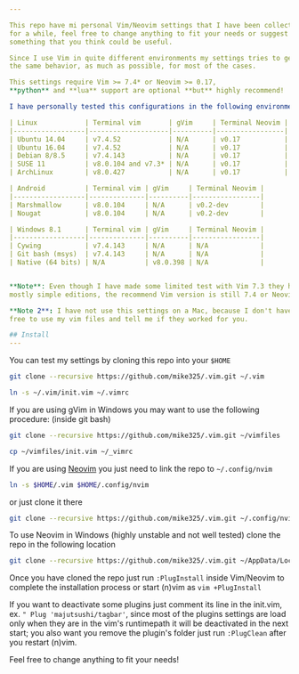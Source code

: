 ```yaml
---

This repo have mi personal Vim/Neovim settings that I have been collecting
for a while, feel free to change anything to fit your needs or suggest me
something that you think could be useful.

Since I use Vim in quite different environments my settings tries to get
the same behavior, as much as possible, for most of the cases.

This settings require Vim >= 7.4* or Neovim >= 0.17,
**python** and **lua** support are optional **but** highly recommend!

I have personally tested this configurations in the following environment:

| Linux            | Terminal vim       | gVim     | Terminal Neovim |
|------------------|--------------------|----------|-----------------|
| Ubuntu 14.04     | v7.4.52            | N/A      | v0.17           |
| Ubuntu 16.04     | v7.4.52            | N/A      | v0.17           |
| Debian 8/8.5     | v7.4.143           | N/A      | v0.17           |
| SUSE 11          | v8.0.104 and v7.3* | N/A      | v0.17           |
| ArchLinux        | v8.0.427           | N/A      | v0.17           |

| Android          | Terminal vim | gVim     | Terminal Neovim |
|------------------|--------------|----------|-----------------|
| Marshmallow      | v8.0.104     | N/A      | v0.2-dev        |
| Nougat           | v8.0.104     | N/A      | v0.2-dev        |

| Windows 8.1      | Terminal vim | gVim     | Terminal Neovim |
|------------------|--------------|----------|-----------------|
| Cywing           | v7.4.143     | N/A      | N/A             |
| Git bash (msys)  | v7.4.143     | N/A      | N/A             |
| Native (64 bits) | N/A          | v8.0.398 | N/A             |


**Note**: Even though I have made some limited test with Vim 7.3 they have been
mostly simple editions, the recommend Vim version is still 7.4 or Neovim 0.17

**Note 2**: I have not use this settings on a Mac, because I don't have one, feel
free to use my vim files and tell me if they worked for you.

## Install
---
```


You can test my settings by cloning this repo into your `$HOME`

```sh
git clone --recursive https://github.com/mike325/.vim.git ~/.vim

ln -s ~/.vim/init.vim ~/.vimrc
```

If you are using gVim in Windows you may want to use the following procedure:
(inside git bash)
```sh
git clone --recursive https://github.com/mike325/.vim.git ~/vimfiles

cp ~/vimfiles/init.vim ~/_vimrc
```

If you are using [Neovim](https://neovim.io/) you just need to link the repo
to `~/.config/nvim`

```sh
ln -s $HOME/.vim $HOME/.config/nvim
```

or just clone it there

```sh
git clone --recursive https://github.com/mike325/.vim.git ~/.config/nvim
```

To use Neovim in Windows (highly unstable and not well tested) clone the repo
in the following location

```sh
git clone --recursive https://github.com/mike325/.vim.git ~/AppData/Local/nvim/
```
Once you have cloned the repo just run `:PlugInstall` inside Vim/Neovim to
complete the installation process or start (n)vim as `vim +PlugInstall`

If you want to deactivate some plugins just comment its line in the init.vim, ex.
`" Plug 'majutsushi/tagbar'`, since most of the plugins settings are load only when
they are in the vim's runtimepath it will be deactivated in the next start;
you also want you remove the plugin's folder just run `:PlugClean` after you restart
(n)vim.

Feel free to change anything to fit your needs!
